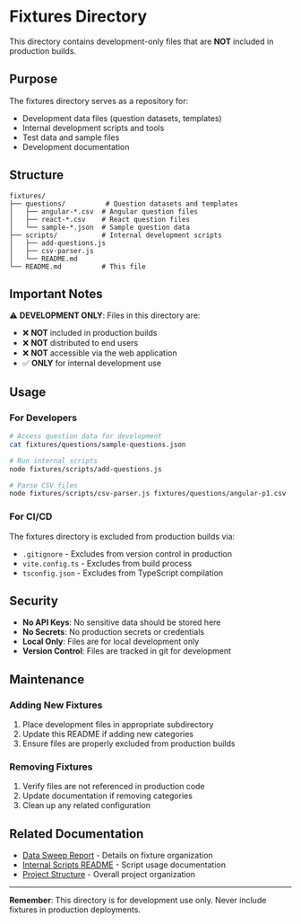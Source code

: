 # Fixtures Directory

This directory contains development-only files that are **NOT** included in production builds.

## Purpose

The fixtures directory serves as a repository for:
- Development data files (question datasets, templates)
- Internal development scripts and tools
- Test data and sample files
- Development documentation

## Structure

```
fixtures/
├── questions/          # Question datasets and templates
│   ├── angular-*.csv  # Angular question files
│   ├── react-*.csv    # React question files
│   └── sample-*.json  # Sample question data
├── scripts/           # Internal development scripts
│   ├── add-questions.js
│   ├── csv-parser.js
│   └── README.md
└── README.md          # This file
```

## Important Notes

⚠️ **DEVELOPMENT ONLY**: Files in this directory are:
- ❌ **NOT** included in production builds
- ❌ **NOT** distributed to end users
- ❌ **NOT** accessible via the web application
- ✅ **ONLY** for internal development use

## Usage

### For Developers

```bash
# Access question data for development
cat fixtures/questions/sample-questions.json

# Run internal scripts
node fixtures/scripts/add-questions.js

# Parse CSV files
node fixtures/scripts/csv-parser.js fixtures/questions/angular-p1.csv
```

### For CI/CD

The fixtures directory is excluded from production builds via:
- `.gitignore` - Excludes from version control in production
- `vite.config.ts` - Excludes from build process
- `tsconfig.json` - Excludes from TypeScript compilation

## Security

- **No API Keys**: No sensitive data should be stored here
- **No Secrets**: No production secrets or credentials
- **Local Only**: Files are for local development only
- **Version Control**: Files are tracked in git for development

## Maintenance

### Adding New Fixtures

1. Place development files in appropriate subdirectory
2. Update this README if adding new categories
3. Ensure files are properly excluded from production builds

### Removing Fixtures

1. Verify files are not referenced in production code
2. Update documentation if removing categories
3. Clean up any related configuration

## Related Documentation

- [Data Sweep Report](../docs/data-sweep-report.md) - Details on fixture organization
- [Internal Scripts README](scripts/README.md) - Script usage documentation
- [Project Structure](../docs/development/PROJECT-STRUCTURE.md) - Overall project organization

---

**Remember**: This directory is for development use only. Never include fixtures in production deployments.
